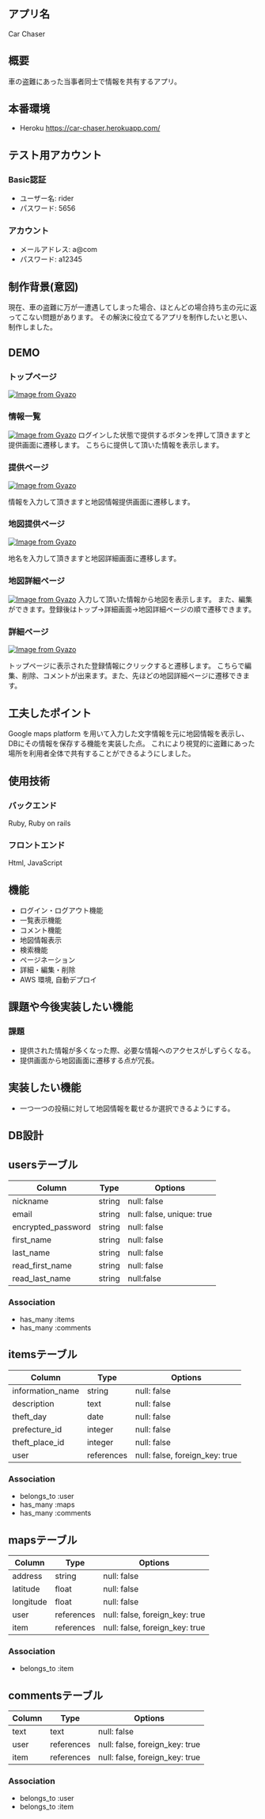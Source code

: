 
## アプリ名

Car Chaser

## 概要

車の盗難にあった当事者同士で情報を共有するアプリ。

## 本番環境


- Heroku
https://car-chaser.herokuapp.com/

## テスト用アカウント

  ### Basic認証
  - ユーザー名: rider
  - パスワード: 5656

  ### アカウント
  - メールアドレス: a@com
  - パスワード: a12345

## 制作背景(意図)

現在、車の盗難に万が一遭遇してしまった場合、ほとんどの場合持ち主の元に返ってこない問題があります。
その解決に役立てるアプリを制作したいと思い、制作しました。

## DEMO

  ### トップページ
  [![Image from Gyazo](https://i.gyazo.com/098af3175a919f2e3b6aafb50740d974.jpg)](https://gyazo.com/098af3175a919f2e3b6aafb50740d974)

  ### 情報一覧
  [![Image from Gyazo](https://i.gyazo.com/e7f58a5a9aecc15a5f800b9bda1409aa.jpg)](https://gyazo.com/e7f58a5a9aecc15a5f800b9bda1409aa)
  ログインした状態で提供するボタンを押して頂きますと提供画面に遷移します。
  こちらに提供して頂いた情報を表示します。

  ### 提供ページ
  [![Image from Gyazo](https://i.gyazo.com/06ac0ef2e8862480dc9e947ecff8fb69.png)](https://gyazo.com/06ac0ef2e8862480dc9e947ecff8fb69)
   
   情報を入力して頂きますと地図情報提供画面に遷移します。

   ### 地図提供ページ
   [![Image from Gyazo](https://i.gyazo.com/bee33525d23757badd040ea43abddc63.png)](https://gyazo.com/bee33525d23757badd040ea43abddc63)

   地名を入力して頂きますと地図詳細画面に遷移します。

   ### 地図詳細ページ
  [![Image from Gyazo](https://i.gyazo.com/41fe28cd74138b8804c10cfdc07e6695.jpg)](https://gyazo.com/41fe28cd74138b8804c10cfdc07e6695)
  入力して頂いた情報から地図を表示します。
  また、編集ができます。登録後はトップ→詳細画面→地図詳細ページの順で遷移できます。
 
  ### 詳細ページ
  [![Image from Gyazo](https://i.gyazo.com/306021563968fe459e9768d9424919c7.png)](https://gyazo.com/306021563968fe459e9768d9424919c7)

  トップページに表示された登録情報にクリックすると遷移します。
  こちらで編集、削除、コメントが出来ます。また、先ほどの地図詳細ページに遷移できます。



## 工夫したポイント

Google maps platform を用いて入力した文字情報を元に地図情報を表示し、DBにその情報を保存する機能を実装した点。
これにより視覚的に盗難にあった場所を利用者全体で共有することができるようにしました。

## 使用技術

### バックエンド

Ruby, Ruby on rails 

### フロントエンド

Html, JavaScript

## 機能
- ログイン・ログアウト機能
- 一覧表示機能
- コメント機能
- 地図情報表示
- 検索機能
- ページネーション
- 詳細・編集・削除
- AWS 環境, 自動デプロイ

## 課題や今後実装したい機能

  ### 課題
  - 提供された情報が多くなった際、必要な情報へのアクセスがしずらくなる。
  - 提供画面から地図画面に遷移する点が冗長。

  ## 実装したい機能
  - 一つ一つの投稿に対して地図情報を載せるか選択できるようにする。

## DB設計

## usersテーブル


| Column              | Type    | Options                   |
| ------------------- | --------| --------------------------|
| nickname            | string  | null: false               |
| email               | string  | null: false, unique: true |
| encrypted_password  | string  | null: false               |
| first_name          | string  | null: false               |
| last_name           | string  | null: false               |
| read_first_name     | string  | null: false               |
| read_last_name      | string  | null:false                |

### Association
- has_many  :items
- has_many  :comments

## itemsテーブル

| Column             | Type       |     Options                    |
| ---------------    | ---------- | ------------------------------ |
| information_name   | string     | null: false                    |
| description        | text       | null: false                    |
| theft_day          | date       | null: false                    |
| prefecture_id      | integer    | null: false                    | 
| theft_place_id     | integer    | null: false                    |
| user               | references | null: false, foreign_key: true |

### Association
- belongs_to :user
- has_many :maps
- has_many :comments

 
 ## mapsテーブル

| Column             | Type       |     Options                    |
| ------------------ | --------   | -------------------------      |                       
| address             | string     | null: false                   |
| latitude           | float      | null: false                    |
| longitude          | float      | null: false                    |
| user               | references | null: false, foreign_key: true |
| item               | references | null: false, foreign_key: true |

### Association
- belongs_to :item

## commentsテーブル

| Column             | Type       |     Options                    |
| ------------------ | --------   | ------------------------------ |                       
| text               | text       | null: false                    |
| user               | references | null: false, foreign_key: true |
| item               | references | null: false, foreign_key: true |

### Association
- belongs_to :user
- belongs_to :item